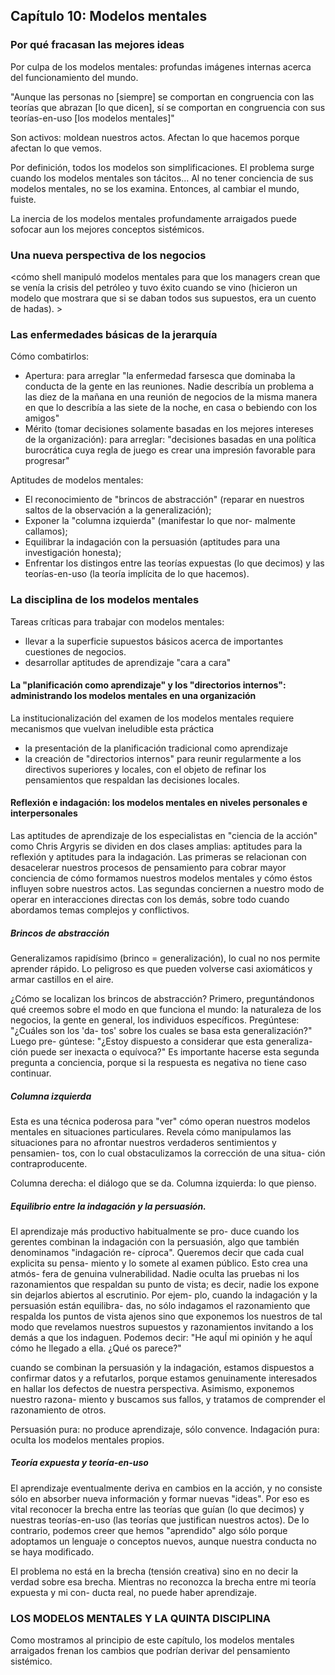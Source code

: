 
## Capítulo 10: Modelos mentales

### Por qué fracasan las mejores ideas

Por culpa de los modelos mentales: profundas imágenes internas acerca del funcionamiento del mundo.

"Aunque las personas no
[siempre] se comportan en congruencia con las teorías que
abrazan [lo que dicen], sí se comportan en congruencia con
sus teorías-en-uso [los modelos mentales]"

Son activos: moldean nuestros actos. Afectan lo que hacemos porque afectan lo que vemos.

Por definición, todos los modelos
son simplificaciones. El problema surge cuando los modelos
mentales son tácitos... Al no tener conciencia de sus modelos mentales, no se los examina. Entonces, al cambiar el mundo, fuiste.

La inercia de los modelos mentales profundamente
arraigados puede sofocar aun los mejores conceptos sistémicos. 

### Una nueva perspectiva de los negocios

<cómo shell manipuló modelos mentales para que los managers crean que se venía la crisis del petróleo y tuvo éxito cuando se vino (hicieron un modelo que mostrara que si se daban todos sus supuestos, era un cuento de hadas). >

### Las enfermedades básicas de la jerarquía

Cómo combatirlos:
- Apertura: para arreglar "la enfermedad farsesca que dominaba la conducta de la gente en las reuniones. Nadie describía un problema a las diez de la mañana en una reunión de negocios de la misma manera en que lo describía a las siete de la noche, en casa o bebiendo con los amigos"
- Mérito (tomar decisiones solamente basadas en los mejores intereses de la organización): para arreglar: "decisiones basadas en una política burocrática cuya regla de juego es crear una impresión favorable para progresar"

Aptitudes de modelos mentales:
- El reconocimiento de "brincos de abstracción" (reparar en nuestros saltos de la observación a la generalización);
- Exponer la "columna izquierda" (manifestar lo que nor-
malmente callamos);
- Equilibrar la indagación con la persuasión (aptitudes para una investigación honesta);
- Enfrentar los distingos entre las teorías expuestas (lo que decimos) y las teorías-en-uso (la teoría implícita de lo que hacemos).

### La disciplina de los modelos mentales

Tareas críticas para trabajar con modelos mentales: 

- llevar a la superficie supuestos básicos acerca de importantes cuestiones de negocios.
- desarrollar aptitudes de aprendizaje "cara a cara"

#### La "planificación como aprendizaje" y los "directorios internos": administrando los modelos mentales en una organización

La institucionalización del examen de los modelos mentales requiere mecanismos que vuelvan ineludible esta práctica 
- la presentación de la planificación tradicional como aprendizaje
- la creación de "directorios internos" para reunir regularmente a los directivos superiores y locales, con el objeto de refinar los pensamientos que respaldan las decisiones locales.

#### Reflexión e indagación: los modelos mentales en niveles personales e interpersonales

Las aptitudes de aprendizaje de los especialistas en
"ciencia de la acción" como Chris Argyris se dividen en dos
clases amplias: aptitudes para la reflexión y aptitudes para
la indagación. Las primeras se relacionan con desacelerar
nuestros procesos de pensamiento para cobrar mayor conciencia de cómo formamos nuestros modelos mentales y cómo éstos influyen sobre nuestros actos. Las segundas conciernen a nuestro modo de operar en interacciones directas
con los demás, sobre todo cuando abordamos temas complejos y conflictivos.


##### Brincos de abstracción

Generalizamos rapidísimo (brinco = generalización), lo cual no nos permite aprender rápido. Lo peligroso es que pueden volverse casi axiomáticos y armar castillos en el aire.

¿Cómo se localizan los brincos de abstracción? Primero,
preguntándonos qué creemos sobre el modo en que funciona
el mundo: la naturaleza de los negocios, la gente en general,
los individuos específicos. Pregúntese: "¿Cuáles son los 'da-
tos' sobre los cuales se basa esta generalización?" Luego pre-
gúntese: "¿Estoy dispuesto a considerar que esta generaliza-
ción puede ser inexacta o equívoca?" Es importante hacerse esta segunda pregunta a conciencia, porque si la respuesta
es negativa no tiene caso continuar.

##### Columna izquierda

Esta es una técnica poderosa para
"ver" cómo operan nuestros modelos mentales en situaciones
particulares. Revela cómo manipulamos las situaciones para
no afrontar nuestros verdaderos sentimientos y pensamien-
tos, con lo cual obstaculizamos la corrección de una situa-
ción contraproducente.

Columna derecha: el diálogo que se da.
Columna izquierda: lo que pienso.

##### Equilibrio entre la indagación y la persuasión.

El aprendizaje más productivo habitualmente se pro-
duce cuando los gerentes combinan la indagación con la
persuasión, algo que también denominamos "indagación re-
cíproca". Queremos decir que cada cual explicita su pensa-
miento y lo somete al examen público. Esto crea una atmós-
fera de genuina vulnerabilidad. Nadie oculta las pruebas ni
los razonamientos que respaldan su punto de vista; es decir,
nadie los expone sin dejarlos abiertos al escrutinio. Por ejem-
plo, cuando la indagación y la persuasión están equilibra-
das, no sólo indagamos el razonamiento que respalda los
puntos de vista ajenos sino que exponemos los nuestros de
tal modo que revelamos nuestros supuestos y razonamientos
invitando a los demás a que los indaguen. Podemos decir:
"He aquÍ mi opinión y he aquÍ cómo he llegado a ella. ¿Qué
os parece?"

cuando se combinan la persuasión y la indagación,
estamos dispuestos a confirmar datos y a refutarlos, porque
estamos genuinamente interesados en hallar los defectos de
nuestra perspectiva. Asimismo, exponemos nuestro razona-
miento y buscamos sus fallos, y tratamos de comprender el
razonamiento de otros.

Persuasión pura: no produce aprendizaje, sólo convence.
Indagación pura: oculta los modelos mentales propios.

##### Teoría expuesta y teoría-en-uso

El aprendizaje eventualmente deriva en cambios en la acción, y no consiste sólo en
absorber nueva información y formar nuevas "ideas". Por eso
es vital reconocer la brecha entre las teorías que guían (lo
que decimos) y nuestras teorías-en-uso (las teorías que justifican nuestros actos). De lo contrario, podemos creer que hemos "aprendido" algo sólo porque adoptamos un lenguaje o
conceptos nuevos, aunque nuestra conducta no se haya modificado.

El problema no está en la
brecha (tensión creativa) sino en no decir la verdad sobre esa brecha. Mientras
no reconozca la brecha entre mi teoría expuesta y mi con-
ducta real, no puede haber aprendizaje.

### LOS MODELOS MENTALES Y LA QUINTA DISCIPLINA

Como mostramos al principio de este capítulo, los modelos mentales arraigados frenan los cambios que podrían
derivar del pensamiento sistémico.
